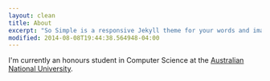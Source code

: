 ```yaml
---
layout: clean
title: About
excerpt: "So Simple is a responsive Jekyll theme for your words and images."
modified: 2014-08-08T19:44:38.564948-04:00
---
```


I'm currently an honours student in Computer Science at
the [Australian National University](http://www.anu.edu.au).